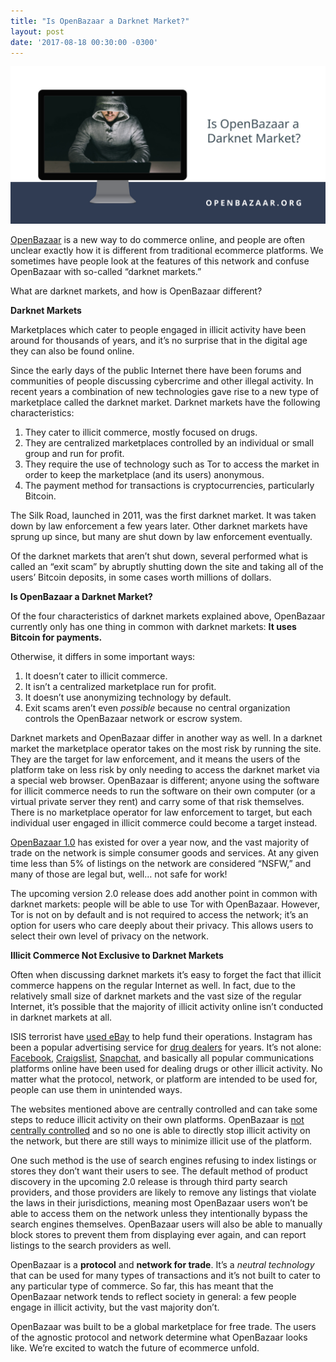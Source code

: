 ```yaml
---
title: "Is OpenBazaar a Darknet Market?" 
layout: post
date: '2017-08-18 00:30:00 -0300'
---
```

        
![What is a darknet market and how is OpenBazaar different?](Is-OpenBazaar-a-Darknet-Market-1024x512.png)

[OpenBazaar](https://openbazaar.org/download) is a new way to do commerce online, and people are often unclear exactly how it is different from traditional ecommerce platforms. We sometimes have people look at the features of this network and confuse OpenBazaar with so-called “darknet markets.”

What are darknet markets, and how is OpenBazaar different?

**Darknet Markets**

Marketplaces which cater to people engaged in illicit activity have been around for thousands of years, and it’s no surprise that in the digital age they can also be found online.

Since the early days of the public Internet there have been forums and communities of people discussing cybercrime and other illegal activity. In recent years a combination of new technologies gave rise to a new type of marketplace called the darknet market. Darknet markets have the following characteristics:

1.  They cater to illicit commerce, mostly focused on drugs.
2.  They are centralized marketplaces controlled by an individual or small group and run for profit.
3.  They require the use of technology such as Tor to access the market in order to keep the marketplace (and its users) anonymous.
4.  The payment method for transactions is cryptocurrencies, particularly Bitcoin.

The Silk Road, launched in 2011, was the first darknet market. It was taken down by law enforcement a few years later. Other darknet markets have sprung up since, but many are shut down by law enforcement eventually.

Of the darknet markets that aren’t shut down, several performed what is called an “exit scam” by abruptly shutting down the site and taking all of the users’ Bitcoin deposits, in some cases worth millions of dollars.

**Is OpenBazaar a Darknet Market?**

Of the four characteristics of darknet markets explained above, OpenBazaar currently only has one thing in common with darknet markets: **It uses Bitcoin for payments.**

Otherwise, it differs in some important ways:

1.  It doesn’t cater to illicit commerce.
2.  It isn’t a centralized marketplace run for profit.
3.  It doesn’t use anonymizing technology by default.
4.  Exit scams aren’t even _possible_ because no central organization controls the OpenBazaar network or escrow system.

Darknet markets and OpenBazaar differ in another way as well. In a darknet market the marketplace operator takes on the most risk by running the site. They are the target for law enforcement, and it means the users of the platform take on less risk by only needing to access the darknet market via a special web browser. OpenBazaar is different; anyone using the software for illicit commerce needs to run the software on their own computer (or a virtual private server they rent) and carry some of that risk themselves. There is no marketplace operator for law enforcement to target, but each individual user engaged in illicit commerce could become a target instead.

[OpenBazaar 1.0](https://openbazaar.org/download) has existed for over a year now, and the vast majority of trade on the network is simple consumer goods and services. At any given time less than 5% of listings on the network are considered “NSFW,” and many of those are legal but, well… not safe for work!

The upcoming version 2.0 release does add another point in common with darknet markets: people will be able to use Tor with OpenBazaar. However, Tor is not on by default and is not required to access the network; it’s an option for users who care deeply about their privacy. This allows users to select their own level of privacy on the network.

**Illicit Commerce Not Exclusive to Darknet Markets**

Often when discussing darknet markets it’s easy to forget the fact that illicit commerce happens on the regular Internet as well. In fact, due to the relatively small size of darknet markets and the vast size of the regular Internet, it’s possible that the majority of illicit activity online isn’t conducted in darknet markets at all.

ISIS terrorist have [used eBay](http://www.npr.org/sections/thetwo-way/2017/08/11/542748232/isis-used-ebay-as-part-of-terror-network-unsealed-fbi-affidavit-shows) to help fund their operations. Instagram has been a popular advertising service for [drug dealers](https://venturebeat.com/2014/09/19/instagram-has-a-drug-problem/) for years. It’s not alone: [Facebook](http://www.businessinsider.com/facebook-marketplace-drugs-animals-adult-services-2016-10/#someone-tried-to-list-this-snake-for-300-but-a-facebook-spokesperson-said-the-listing-has-since-been-taken-down-1), [Craigslist](https://www.crikey.com.au/2015/09/07/with-silk-road-iced-budding-entrepreneurs-bluntly-selling-drugs-online/), [Snapchat](http://www.bbc.co.uk/newsbeat/article/40601036/teens-found-selling-drugs-on-snapchat-and-instagram-bbc-three-investigation-finds), and basically all popular communications platforms online have been used for dealing drugs or other illicit activity. No matter what the protocol, network, or platform are intended to be used for, people can use them in unintended ways.

The websites mentioned above are centrally controlled and can take some steps to reduce illicit activity on their own platforms. OpenBazaar is [not centrally controlled](https://blog.openbazaar.org/who-controls-openbazaar/) and so no one is able to directly stop illicit activity on the network, but there are still ways to minimize illicit use of the platform.

One such method is the use of search engines refusing to index listings or stores they don’t want their users to see. The default method of product discovery in the upcoming 2.0 release is through third party search providers, and those providers are likely to remove any listings that violate the laws in their jurisdictions, meaning most OpenBazaar users won’t be able to access them on the network unless they intentionally bypass the search engines themselves. OpenBazaar users will also be able to manually block stores to prevent them from displaying ever again, and can report listings to the search providers as well.

OpenBazaar is a **protocol** and **network for trade**. It’s a _neutral technology_ that can be used for many types of transactions and it’s not built to cater to any particular type of commerce. So far, this has meant that the OpenBazaar network tends to reflect society in general: a few people engage in illicit activity, but the vast majority don’t.

OpenBazaar was built to be a global marketplace for free trade. The users of the agnostic protocol and network determine what OpenBazaar looks like. We’re excited to watch the future of ecommerce unfold.